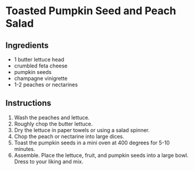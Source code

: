 # Toasted Pumpkin Seed and Peach Salad

## Ingredients

+ 1 butter lettuce head
+ crumbled feta cheese
+ pumpkin seeds
+ champagne vinigrette
+ 1-2 peaches or nectarines

## Instructions

1. Wash the peaches and lettuce.
2. Roughly chop the butter lettuce.
3. Dry the lettuce in paper towels or using a salad spinner.
4. Chop the peach or nectarine into large dices.
5. Toast the pumpkin seeds in a mini oven at 400 degrees for 5-10 minutes.
6. Assemble. Place the lettuce, fruit, and pumpkin seeds into a large bowl. Dress to your liking and mix.
